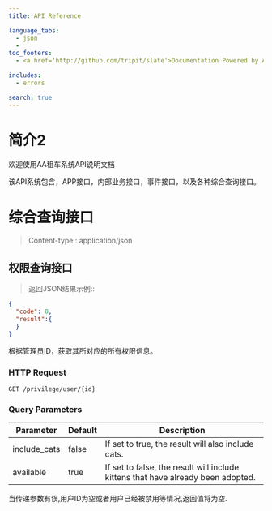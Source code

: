 ```yaml
---
title: API Reference

language_tabs:
  - json
  - 
toc_footers:
  - <a href='http://github.com/tripit/slate'>Documentation Powered by AA 租车</a>

includes:
  - errors

search: true
---
```


# 简介2

欢迎使用AA租车系统API说明文档

该API系统包含，APP接口，内部业务接口，事件接口，以及各种综合查询接口。

# 综合查询接口

> Content-type : application/json

## 权限查询接口

> 返回JSON结果示例::

```json
{
  "code": 0,
  "result":{
  }
}
```

根据管理员ID，获取其所对应的所有权限信息。

### HTTP Request

`GET /privilege/user/{id}`

### Query Parameters

Parameter | Default | Description
--------- | ------- | -----------
include_cats | false | If set to true, the result will also include cats.
available | true | If set to false, the result will include kittens that have already been adopted.

<aside class="notice">
当传递参数有误,用户ID为空或者用户已经被禁用等情况,返回值将为空.
</aside>

